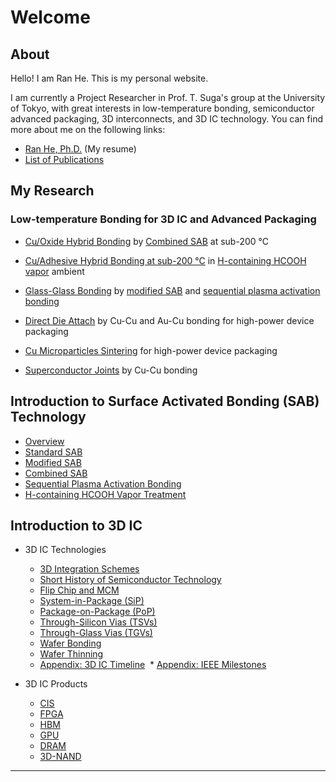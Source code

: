 # Welcome

## About

Hello! I am Ran He. This is my personal website.

I am currently a Project Researcher in Prof. T. Suga's group at the University of Tokyo, with great interests in low-temperature bonding, semiconductor advanced packaging, 3D interconnects, and 3D IC technology. You can find more about me on the following links:

* [Ran He, Ph.D.](/heran.md) \(My resume\)
* [List of Publications](heran/pub.md)

## My Research

### Low-temperature Bonding for 3D IC and Advanced Packaging

* [Cu/Oxide Hybrid Bonding](heran/Cu-oxide-hybrid-bonding.md) by [Combined SAB](/sab/combined-sab.md) at sub-200 °C

* [Cu/Adhesive Hybrid Bonding at sub-200 °C](heran/Cu-adhesive-hybrid-bonding.md) in [H-containing HCOOH vapor](/sab/h-containing-hcooh-vapor.md) ambient

* [Glass-Glass Bonding](/heran/glass-glass-bonding.md) by [modified SAB](/sab/modified-sab.md) and [sequential plasma activation bonding](/sab/sequential-plasma-activation-bonding.md)

* [Direct Die Attach](/heran/direct-die-attach.md) by Cu-Cu and Au-Cu bonding for high-power device packaging

* [Cu Microparticles Sintering](/heran/cu-microparticles-sintering.md) for high-power device packaging

* [Superconductor Joints](/heran/superconductor-joints.md) by Cu-Cu bonding

## Introduction to Surface Activated Bonding \(SAB\) Technology

* [Overview](/sab/sab.md)
* [Standard SAB](/sab/standard-sab.md)
* [Modified SAB](/sab/modified-sab.md)
* [Combined SAB](/sab/combined-sab.md)
* [Sequential Plasma Activation Bonding](/sab/sequential-plasma-activation-bonding.md)
* [H-containing HCOOH Vapor Treatment](/sab/h-containing-hcooh-vapor.md)

## Introduction to 3D IC

* 3D IC Technologies
  * [3D Integration Schemes](tech/3d-schemes.md)
  * [Short History of Semiconductor Technology](tech/semiconductor.md)
  * [Flip Chip and MCM](tech/flip-chip-and-mcm.md)
  * [System-in-Package \(SiP\)](tech/sip.md)
  * [Package-on-Package \(PoP\)](tech/pop.md)
  * [Through-Silicon Vias \(TSVs\)](tech/tsv.md)
  * [Through-Glass Vias \(TGVs\)](tech/tgv.md)
  * [Wafer Bonding](tech/wafer-bonding.md)
  * [Wafer Thinning](tech/wafer-thinning.md)
  * [Appendix: 3D IC Timeline](tech/3dic-history.md)
  * [Appendix: IEEE Milestones](tech/ieee-milestones.md)

* 3D IC Products
  * [CIS](tech/cis.md)
  * [FPGA](tech/fpga.md)
  * [HBM](tech/hbm.md)
  * [GPU](tech/gpu.md)
  * [DRAM](tech/dram.md)
  * [3D-NAND](tech/3d-nand.md)

---



